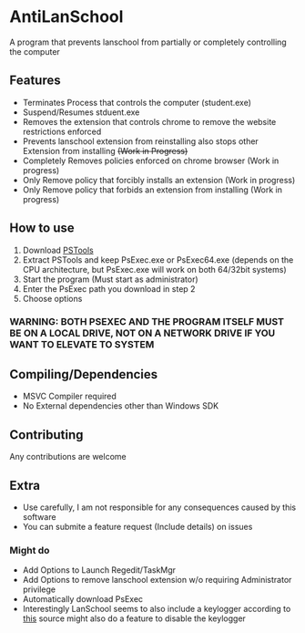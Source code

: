 # AntiLanSchool

A program that prevents lanschool from partially or completely controlling the computer  

## Features  

- Terminates Process that controls the computer (student.exe)  
- Suspend/Resumes stduent.exe  
- Removes the extension that controls chrome to remove the website restrictions enforced  
- Prevents lanschool extension from reinstalling also stops other Extension from installing ~~(Work in Progress)~~  
- Completely Removes policies enforced on chrome browser (Work in progress)  
- Only Remove policy that forcibly installs an extension (Work in progress)
- Only Remove policy that forbids an extension from installing (Work in progress)

## How to use

1. Download [PSTools](https://docs.microsoft.com/en-us/sysinternals/downloads/psexec)  
2. Extract PSTools and keep PsExec.exe or PsExec64.exe (depends on the CPU architecture, but PsExec.exe will work on both 64/32bit systems)  
3. Start the program (Must start as administrator)  
4. Enter the PsExec path you download in step 2  
5. Choose options  

### WARNING: BOTH PSEXEC AND THE PROGRAM ITSELF MUST BE ON A LOCAL DRIVE, NOT ON A NETWORK DRIVE IF YOU WANT TO ELEVATE TO SYSTEM

## Compiling/Dependencies
- MSVC Compiler required
- No External dependencies other than Windows SDK

## Contributing
Any contributions are welcome

## Extra

- Use carefully, I am not responsible for any consequences caused by this software
- You can submite a feature request (Include details) on issues

### Might do

- Add Options to Launch Regedit/TaskMgr
- Add Options to remove lanschool extension w/o requiring Administrator privilege
- Automatically download PsExec
- Interestingly LanSchool seems to also include a keylogger according to [this](https://forums.hak5.org/topic/15087-lanschool-keylogger-vulnerability/) source might also do a feature to disable the keylogger
